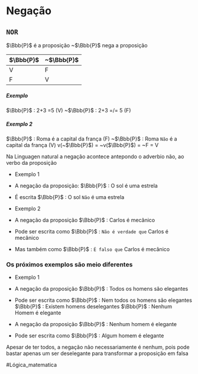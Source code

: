 # Negação

## `NOR`

$\Bbb{P}$ é a proposição
~$\Bbb{P}$ nega a proposição

|      $\Bbb{P}$    |     ~$\Bbb{P}$     |
| --------- | ---------- |
| V         | F          |
| F         | V          |

 
##### Exemplo
 $\Bbb{P}$ : 2+3 =5  (V)
 ~$\Bbb{P}$ : 2+3 =/= 5 (F)

##### Exemplo 2
$\Bbb{P}$ : Roma é a capital da frança (F)
~$\Bbb{P}$ : Roma `Não` é a capital da frança (V)
v(~$\Bbb{P}$) = ~v($\Bbb{P}$) = ~F = V

Na Linguagen natural a negação acontece antepondo o adverbio não, ao verbo da proposição

- Exemplo 1

- A negação da proposição:
	$\Bbb{P}$ : O sol é uma estrela
	
- É escrita
	$\Bbb{P}$ : O sol `Não` é uma estrela

- Exemplo 2

- A negação da proposição
	$\Bbb{P}$ : Carlos é mecânico

- Pode ser escrita como
	$\Bbb{P}$ : `Não é verdade que` Carlos é mecânico

- Mas também como
	$\Bbb{P}$ : `É falso que` Carlos é mecânico


### Os próximos exemplos são meio diferentes

- Exemplo 1

- A negação da proposição
	$\Bbb{P}$ : Todos os homens são elegantes

- Pode ser escrita como
	$\Bbb{P}$ : Nem todos os homens são elegantes
	$\Bbb{P}$ : Existem homens deselegantes
	$\Bbb{P}$ : Nenhum Homem é elegante

- A negação da proposição
	$\Bbb{P}$ : Nenhum homem é elegante

- Pode ser escrita como
	$\Bbb{P}$ : Algum homem é elegante

Apesar de ter todos, a negação não necessariamente é nenhum, pois pode bastar apenas um ser deselegante para transformar a proposição em falsa

#Lógica_matematica 